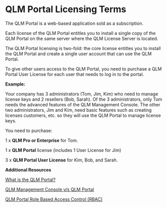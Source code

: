 # QLM Portal Licensing Terms

The QLM Portal is a web-based application sold as a subscription.

Each license of the QLM Portal entitles you to install a single copy of the QLM Portal on the same server where the QLM License Server is located.

The QLM Portal licensing is two-fold: the core license entitles you to install the QLM Portal and create a single user account that can use the QLM Portal.

To give other users access to the QLM Portal, you need to purchase a QLM Portal User License for each user that needs to log in to the portal.

**Example:**

Your company has 3 administrators (Tom, Jim, Kim) who need to manage license keys and 2 resellers (Bob, Sarah). Of the 3 administrators, only Tom needs the advanced features of the QLM Management Console. The other two administrators, Jim and Kim, need basic features such as creating licenses customers, etc. so they will use the QLM Portal to manage license keys.

You need to purchase:

1 x **QLM Pro or Enterprise** for Tom.

1 x **QLM Portal** license (includes 1 User License for Jim)

3 x **QLM Portal User License** for Kim, Bob, and Sarah.

&#x20;

**Additional Resources**

[What is the QLM Portal?](what-is-the-qlm-portal.md)

[QLM Management Console v/s QLM Portal](https://support.soraco.co/hc/en-us/articles/360000295886)

&#x20;[QLM Portal Role Based Access Control (RBAC)](https://support.soraco.co/hc/en-us/articles/206612026)
